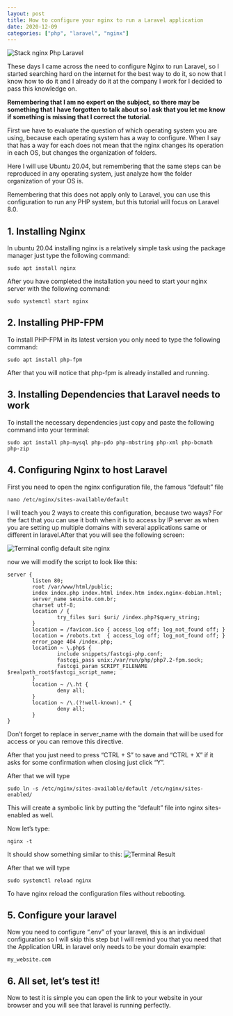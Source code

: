```yaml
---
layout: post
title: How to configure your nginx to run a Laravel application
date: 2020-12-09
categories: ["php", "laravel", "nginx"]
---
```


![Stack nginx Php Laravel](https://luisjustin.com.br/assets/images/nignx-laravel-php.png)

These days I came across the need to configure Nginx to run Laravel, so I started searching hard on the internet for the best way to do it, so now that I know how to do it and I already do it at the company I work for I decided to pass this knowledge on.

**Remembering that I am no expert on the subject, so there may be something that I have forgotten to talk about so I ask that you let me know if something is missing that I correct the tutorial.**

First we have to evaluate the question of which operating system you are using, because each operating system has a way to configure. When I say that has a way for each does not mean that the nginx changes its operation in each OS, but changes the organization of folders.

Here I will use Ubuntu 20.04, but remembering that the same steps can be reproduced in any operating system, just analyze how the folder organization of your OS is.

Remembering that this does not apply only to Laravel, you can use this configuration to run any PHP system, but this tutorial will focus on Laravel 8.0.

## 1. Installing Nginx
In ubuntu 20.04 installing nginx is a relatively simple task using the package manager just type the following command:

```shell
sudo apt install nginx
```

After you have completed the installation you need to start your nginx server with the following command:

```shell
sudo systemctl start nginx
```
## 2. Installing PHP-FPM
To install PHP-FPM in its latest version you only need to type the following command:

```shell
sudo apt install php-fpm
```

After that you will notice that php-fpm is already installed and running.

## 3. Installing Dependencies that Laravel needs to work
To install the necessary dependencies just copy and paste the following command into your terminal:

```shell
sudo apt install php-mysql php-pdo php-mbstring php-xml php-bcmath php-zip
```

## 4. Configuring Nginx to host Laravel
First you need to open the nginx configuration file, the famous “default” file

```shell
nano /etc/nginx/sites-available/default
```
I will teach you 2 ways to create this configuration, because two ways? For the fact that you can use it both when it is to access by IP server as when you are setting up multiple domains with several applications same or different in laravel.After that you will see the following screen:

![Terminal config default site nginx](https://luisjustin.com.br/assets/images/2020-12-09-terminal-configuring-nginx-default-site.png)

now we will modify the script to look like this:

```
server {
        listen 80;
        root /var/www/html/public;
        index index.php index.html index.htm index.nginx-debian.html;
        server_name seusite.com.br;
        charset utf-8;
        location / {
                try_files $uri $uri/ /index.php?$query_string;
        }
        location = /favicon.ico { access_log off; log_not_found off; }
        location = /robots.txt  { access_log off; log_not_found off; }
        error_page 404 /index.php;
        location ~ \.php$ {
                include snippets/fastcgi-php.conf;
                fastcgi_pass unix:/var/run/php/php7.2-fpm.sock;
                fastcgi_param SCRIPT_FILENAME $realpath_root$fastcgi_script_name;
        }
        location ~ /\.ht {
                deny all;
        }
        location ~ /\.(?!well-known).* {
                deny all;
        }
}
```

Don’t forget to replace in server_name with the domain that will be used for access or you can remove this directive.

After that you just need to press “CTRL + S” to save and “CTRL + X” if it asks for some confirmation when closing just click “Y”.

After that we will type

```
sudo ln -s /etc/nginx/sites-available/default /etc/nginx/sites-enabled/
```

This will create a symbolic link by putting the “default” file into nginx sites-enabled as well.

Now let’s type:

```
nginx -t
```

It should show something similar to this:
![Terminal Result](https://luisjustin.com.br/assets/images/2020-12-09-terminal-result.png)

After that we will type
```shell
sudo systemctl reload nginx
```
To have nginx reload the configuration files without rebooting.
## 5. Configure your laravel
Now you need to configure “.env” of your laravel, this is an individual configuration so I will skip this step but I will remind you that you need that the Application URL in laravel only needs to be your domain example:
```
my_website.com
```

## 6. All set, let’s test it!
Now to test it is simple you can open the link to your website in your browser and you will see that laravel is running perfectly.
